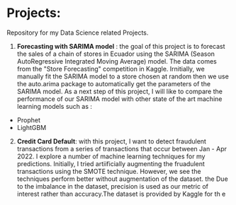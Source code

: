 # Projects: 
Repository for my Data Science related Projects.

1. **Forecasting with SARIMA model** : the goal of this project is to forecast the sales of a chain of stores in Ecuador using the SARIMA (Season AutoRegressive Integrated Moving Average) model. The data comes from the "Store Forecasting" competition in Kaggle. Irnitially, we manually fit the SARIMA model to a store chosen at random then we use the auto.arima package to automatically get the parameters of the SARIMA model. As a next step of this project, I will like to compare the performance of our SARIMA model with other state of the art machine learning models such as : 
  - Prophet
  - LightGBM

2. **Credit Card Default**: with this project, I want to detect fraudulent transactions from a series of transactions that occur between Jan - Apr 2022. I explore a number of machine learning techniques for my predictions. Initially,  I tried artiificially augmenting the fruadulent transactions using the SMOTE technique. However,  we see the techniques perform better without augmentation of the dataset. the Due to the imbalance in the dataset, precision is used as our metric of interest rather than accuracy.The dataset is provided by Kaggle for th e
